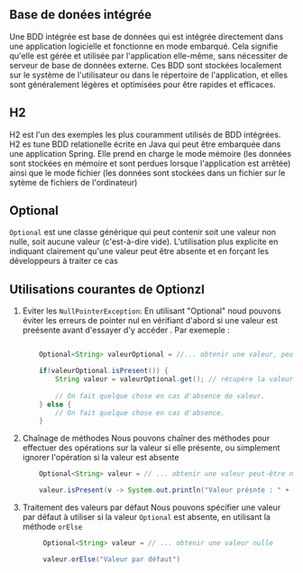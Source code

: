 ## Base de donées intégrée

Une BDD intégrée est base de données qui est intégrée directement dans une application logicielle et fonctionne en mode embarqué. Cela signifie qu'elle est gérée et utilisée par l'application elle-même, sans nécessiter de serveur de base de données externe. Ces BDD sont stockées localement sur le système de l'utilisateur ou dans le répertoire de l'application, et elles sont généralement légères et optimisées pour être rapides et efficaces.

## H2

H2 est l'un des exemples les plus couramment utilisés de BDD intégrées. H2 es tune BDD relationelle écrite en Java qui peut être embarquée dans une application Spring. Elle prend en charge le mode mémoire (les données sont stockées en mémoire et sont perdues lorsque l'application est arrêtée) ainsi que le mode fichier (les données sont stockées dans un fichier sur le sytème de fichiers de l'ordinateur)

## Optional

`Optional` est une classe générique qui peut contenir soit une valeur non nulle, soit aucune valeur (c'est-à-dire vide). L'utilisation plus explicite en indiquant clairement qu'une valeur peut être absente et en forçant les développeurs à traiter ce cas

## Utilisations courantes de Optionzl

1. Eviter les `NullPointerException`: 
    En utilisant "Optional" noud pouvons éviter les erreurs de pointer nul en vérifiant d'abord si une valeur est preésente avant d'essayer d'y accéder . Par exemeple : 


    ```java 

        Optional<String> valeurOptional = //... obtenir une valeur, peut-être sous
    
        if(valeurOptional.isPresent()) {
            String valeur = valeurOptional.get(); // récupère la valeur présente 
            
            // On fait quelque chose en cas d'absence de valeur.
        } else {
            // On fait quelque chose en cas d'absence.
        }

    ```

2. Chaînage de méthodes
    Nous pouvons chaîner des méthodes pour effectuer des opérations sur la valeur si elle présente, ou simplement ignorer l'opération si la valeur est absente

    ```java
        Optional<String> valeur = // ... obtenir une valeur peut-être nulle

        valeur.isPresent(v -> System.out.println("Valeur présnte : " + v))
    ```

3. Traitement des valeurs par défaut
   Nous pouvons spécifier une valeur par défaut à utiliser si la valeur `Optional` est absente, en utilisant la méthode `orElse`

   ```java
        Optional<String> valeur = // ... obtenir une valeur nulle

        valeur.orElse("Valeur par défaut")
   ```